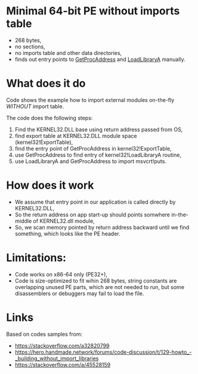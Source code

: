 # Minimal 64-bit PE without imports table
- 268 bytes,
- no sections,
- no imports table and other data directories,
- finds out entry points to [GetProcAddress](https://docs.microsoft.com/en-us/windows/win32/api/libloaderapi/nf-libloaderapi-getprocaddress) 
  and [LoadLibraryA](https://docs.microsoft.com/en-us/windows/win32/api/libloaderapi/nf-libloaderapi-loadlibrarya) manually.

# What does it do
Code shows the example how to import external modules on-the-fly *WITHOUT* import table.

The code does the following steps:
1. Find the KERNEL32.DLL base using return address passed from OS,
2. find export table at KERNEL32.DLL module space (kernel32!ExportTable),
3. find the entry point of GetProcAddress in kernel32!ExportTable,
4. use GetProcAddress to find entry of kernel32!LoadLibraryA routine,
5. use LoadLibraryA and GetProcAddress to import msvcrt!puts.

# How does it work
- We assume that entry point in our application is called directly by KERNEL32.DLL,
- So the return address on app start-up should points somwhere in-the-middle of KERNEL32.dll module,
- So, we scan memory pointed by return address backward until we find something, which looks like the PE header.

# Limitations:
- Code works on x86-64 only (PE32+),
- Code is size-optimized to fit wihin 268 bytes, string constants are overlapping unused PE parts, which are not
  needed to run, but some disassemblers or debuggers may fail to load the file.

# Links
Based on codes samples from:
- https://stackoverflow.com/a32820799
- https://hero.handmade.network/forums/code-discussion/t/129-howto_-_building_without_import_libraries
- https://stackoverflow.com/a/45528159


